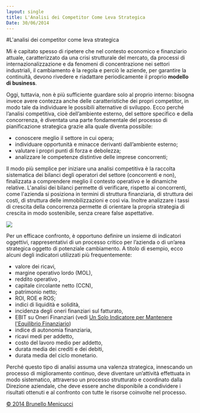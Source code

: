 ```yaml
---
layout: single
title: L'Analisi dei Competitor Come Leva Strategica
Date: 30/06/2014
---
```



#L'analisi dei competitor come leva strategica 


Mi è capitato spesso di ripetere che nel contesto economico e finanziario attuale, caratterizzato da una crisi strutturale del mercato, da processi di internazionalizzazione e da fenomeni di concentrazione nei settori industriali, il cambiamento è la regola e perciò le aziende, per garantire la continuità, devono rivedere e riadattare periodicamente il proprio **modello di business**.   

Oggi, tuttavia, non è più sufficiente guardare solo al proprio interno: bisogna invece avere contezza anche delle caratteristiche dei propri competitor, in modo tale da individuare le possibili alternative di sviluppo. Ecco perché l’analisi competitiva, cioè dell’ambiente esterno, del settore specifico e della concorrenza, è diventata una parte fondamentale del processo di pianificazione strategica grazie alla quale diventa possibile:   

* conoscere meglio il settore in cui opera;
* individuare opportunità e minacce derivanti dall’ambiente esterno;
* valutare i propri punti di forza e debolezza;
* analizzare le competenze distintive delle imprese concorrenti;
 
Il modo più semplice per iniziare una analisi competitiva è la raccolta sistematica dei bilanci degli operatori del settore (concorrenti e non), finalizzata a comprendere meglio il contesto operativo e le dinamiche relative.  L'analisi dei bilanci permette di verificare, rispetto ai concorrenti, come l'azienda si posiziona in termini di struttura finanziaria, di struttura dei costi, di struttura delle immobilizzazioni e così via. Inoltre analizzare i tassi di crescita della concorrenza permette di orientare la propria strategia di crescita in modo sostenibile, senza creare false aspettative.  

![](https://dl.dropboxusercontent.com/u/312263/%7EWeb%20Images/Materiale%20Seminario%20ODCEC.png)

Per un efficace confronto, è opportuno definire un insieme di indicatori oggettivi, rappresentativi di un processo critico per l’azienda o di un’area strategica oggetto di potenziale cambiamento. A titolo di esempio, ecco alcuni degli indicatori utilizzati  più frequentemente:

   * valore dei ricavi, 
   * margine operativo lordo (MOL), 
   * reddito operativo , 
   * capitale circolante netto (CCN), 
   * patrimonio netto; 
   * ROI, ROE e ROS; 
   * indici di liquidità e solidità, 
   * incidenza degli oneri finanziari sul fatturato, 
   * EBIT su Oneri Finanziari (vedi  [Un Solo Indicatore per Mantenere l'Equilibrio Finanziario](http://blog.menicucci.co/un-solo-indicatore-per-mantenere-lequilibrio-finanziario))
   * indice di autonomia finanziaria,
   * ricavi medi per addetto, 
   * costo del lavoro medio per addetto, 
   * durata media dei crediti e dei debiti, 
   * durata media del ciclo monetario.

Perché questo tipo di analisi assuma una valenza strategica, innescando un processo di miglioramento continuo, deve diventare un’attività  effettuata in modo sistematico, attraverso un processo strutturato e coordinato dalla Direzione aziendale, che deve essere anche disponibile a condividere i risultati ottenuti e al confronto con tutte le risorse coinvolte nel processo.  

[© 2014 Brunello Menicucci](http://www.menicucci.co)  